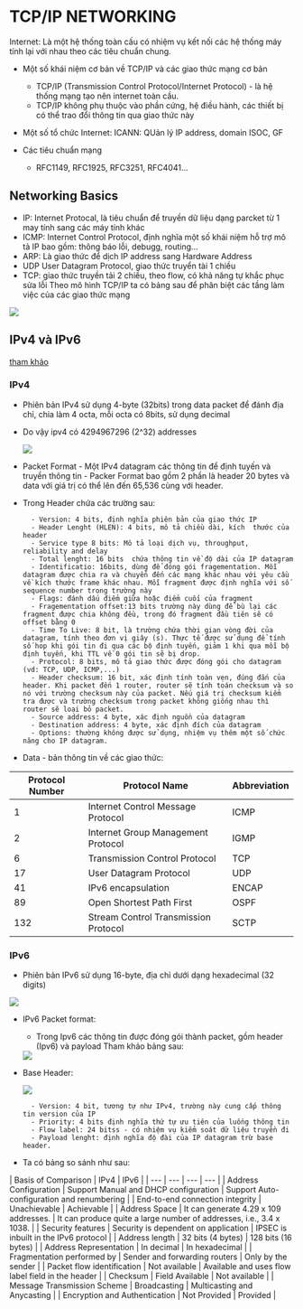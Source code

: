# TCP/IP NETWORKING
Internet: Là một hệ thống toàn cấu có nhiệm vụ kết nối các hệ thống máy tính lại với nhau theo các tiêu chuẩn chung.

- Một số khái niệm cơ bản về TCP/IP và các giao thức mạng cơ bản
	- TCP/IP (Transmission Control Protocol/Internet Protocol) - là hệ thống mạng tạo nên internet toàn cầu.
	- TCP/IP không phụ thuộc vào phần cứng, hệ điều hành, các thiết bị có thể trao đổi thông tin qua giao thức này
- Một số tổ chức Internet: ICANN: QUản lý IP address, domain ISOC, GF

- Các tiêu chuẩn mạng
	- RFC1149, RFC1925, RFC3251, RFC4041...
	
## Networking Basics
- IP: Internet Protocal, là tiêu chuẩn để truyền dữ liệu dạng parcket từ 1 may tính sang các máy tính khác
- ICMP: Internet Control Protocol, định nghĩa một số khái niệm hỗ trợ mô tả IP bao gồm: thông báo lỗi, debugg, routing...
- ARP: Là giao thức để dịch IP address sang Hardware Address
- UDP User Datagram Protocol, giao thức truyển tài 1 chiều
- TCP: giao thức truyền tải 2 chiều, theo flow, có khả năng tự khắc phục sửa lỗi
Theo mô hình TCP/IP ta có bảng sau để phân biệt các tầng làm việc của các giao thức mạng
<img src="https://imgur.com/UtvPvbk.jpg">

## IPv4 và IPv6
[tham khảo](https://techdifferences.com/difference-between-ipv4-and-ipv6.html)

### IPv4
- Phiên bản IPv4 sử dụng 4-byte (32bits) trong data packet để đánh địa chỉ, chia làm 4 octa, mỗi octa có 8bits, sử dụng decimal
- Do vậy ipv4 có 4294967296 (2^32) addresses

	<img src="https://imgur.com/xb1JV2w.jpg">

	<src src="https://techdifferences.com/wp-content/uploads/2017/08/IPv4-datagram.jpg">

- Packet Format 
		- Một IPv4 datagram các thông tin để định tuyến và truyền thông tin
		- Packer Format bao gồm 2 phần là header 20 bytes và data với giá trị có thể lên đến 65,536 cùng với header.
- Trong Header chứa các trường sau:

		- Version: 4 bits, định nghĩa phiên bản của giao thức IP
		- Header Lenght (HLEN): 4 bits, mô tả chiều dài, kích  thước của header 
		- Service type 8 bits: Mô tả loại dịch vụ, throughput, reliability and delay
		- Total lenght: 16 bits  chứa thông tin về độ dài của IP datagram
		- Identificatio: 16bits, dùng để đóng gói fragementation. Mỗi datagram được chia ra và chuyển đến các mạng khác nhau với yêu cầu về kích thước frame khác nhau. Mỗi fragment được định nghĩa với số sequence number trong trường này
		- Flags: đánh dấu điểm giữa hoặc điểm cuối của fragment
		- Fragementation offset:13 bits trường này dùng để bù lại các fragment được chia không đều, trong đó fragment đầu tiên sẽ có offset bằng 0
		- Time To Live: 8 bit, là trường chứa thời gian vòng đời của datagram, tính theo đơn vị giây (s). Thực tế được sử dụng để tính số hop khi gói tin đi qua các bộ định tuyến, giảm 1 khi qua mỗi bộ định tuyến, khi TTL về 0 gói tin sẽ bị drop.
		- Protocol: 8 bits, mô tả giao thức được đóng gói cho datagram (vd: TCP, UDP, ICMP,...)
		- Header checksum: 16 bit, xác định tính toàn vẹn, đúng đắn của header. Khi packet đến 1 router, router sẽ tính toán checksum và so nó với trường checksum này của packet. Nếu giá trị checksum kiểm tra được và trường checksum trong packet không giống nhau thì router sẽ loại bỏ packet. 
		- Source address: 4 byte, xác định nguồn của datagram
		- Destination address: 4 byte, xác định đích của datagram
		- Options: thường không được sử dụng, nhiệm vụ thêm một số chức năng cho IP datagram. 

- Data
		- bản thông tin về các giao thức:

| Protocol Number |	Protocol Name | Abbreviation |
| --- | --- | --- |
|1 | Internet Control Message Protocol | ICMP |
| 2 | Internet Group Management Protocol | IGMP |
| 6 | Transmission Control Protocol | TCP |
| 17 | User Datagram Protocol | UDP |
| 41 | IPv6 encapsulation |	ENCAP |
| 89 | Open Shortest Path First |	OSPF | 
| 132 | Stream Control Transmission Protocol | SCTP |	

### IPv6

- Phiên bản IPv6 sử dụng 16-byte, địa chỉ dưới dạng hexadecimal (32 digits)
<img src="https://imgur.com/IxzBgNB.jpg">

- IPv6 Packet format:
	- Trong Ipv6 các thông tin được đóng gói thành packet, gồm header (Ipv6) và payload
Tham khảo bảng sau:	
	
	<img src="https://techdifferences.com/wp-content/uploads/2017/08/IPv6-datagram.jpg">

- Base Header:
	
	<img src="https://techdifferences.com/wp-content/uploads/2017/08/IPv6-datagram-format.jpg">
	
		- Version: 4 bit, tương tự như IPv4, trường này cung cấp thông tin version của IP
		- Priority: 4 bits định nghĩa thứ tự ưu tiên của luồng thông tin
		- Flow label: 24 bitss - có nhiệm vụ kiểm soát dữ liệu truyền đi
		- Payload lenght: định nghĩa độ đài của IP datagram trừ base header.
- Ta có bảng so sánh như sau:

| Basis of Comparison | IPv4 | IPv6 |
| --- | --- | --- | --- |
| Address Configuration | Support Manual and DHCP configuration | Support Auto-configuration and renumbering |
| End-to-end connection integrity |	Unachievable | Achievable |
| Address Space |	It can generate 4.29 x 109 addresses. | It can produce quite a large number of addresses, i.e., 3.4 x 1038. |
| Security features |	Security is dependent on application | IPSEC is inbuilt in the IPv6 protocol |
| Address length | 32 bits (4 bytes) | 128 bits (16 bytes) |
| Address Representation | In decimal | In hexadecimal |
| Fragmentation performed by | Sender and forwarding routers | Only by the sender |
| Packet flow identification | Not available | Available and uses flow label field in the header |
| Checksum | Field Available | Not available |
| Message Transmission Scheme | Broadcasting | Multicasting and Anycasting |
| Encryption and Authentication | Not Provided | Provided |

